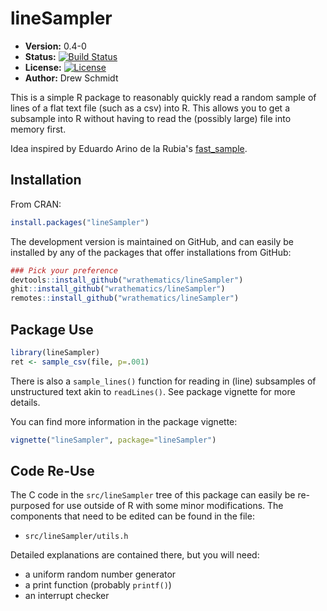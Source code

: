 # lineSampler

* **Version:** 0.4-0
* **Status:** [![Build Status](https://travis-ci.org/wrathematics/lineSampler.png)](https://travis-ci.org/wrathematics/lineSampler)
* **License:** [![License](http://img.shields.io/badge/license-BSD%202--Clause-orange.svg?style=flat)](http://opensource.org/licenses/BSD-2-Clause)
* **Author:** Drew Schmidt


This is a simple R package to reasonably quickly read a random sample of lines of a flat text file (such as a csv) into R. This allows you to get a subsample into R without having to read the (possibly large) file into memory first.

Idea inspired by Eduardo Arino de la Rubia's [fast_sample](https://github.com/earino/fast_sample).



## Installation

From CRAN:

```r
install.packages("lineSampler")
```

The development version is maintained on GitHub, and can easily be installed by any of the packages that offer installations from GitHub:

```r
### Pick your preference
devtools::install_github("wrathematics/lineSampler")
ghit::install_github("wrathematics/lineSampler")
remotes::install_github("wrathematics/lineSampler")
```



## Package Use

```r
library(lineSampler)
ret <- sample_csv(file, p=.001)
```

There is also a `sample_lines()` function for reading in (line) subsamples of unstructured text akin to `readLines()`.  See package vignette for more details.

You can find more information in the package vignette:

```r
vignette("lineSampler", package="lineSampler")
```



## Code Re-Use

The C code in the `src/lineSampler` tree of this package can easily be re-purposed for use outside of R with some minor modifications.  The components that need to be edited can be found in the file:

  * `src/lineSampler/utils.h`

Detailed explanations are contained there, but you will need:

* a uniform random number generator
* a print function (probably `printf()`)
* an interrupt checker
